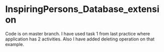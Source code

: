 # InspiringPersons_Database_extension

Code is on master branch.
I have used task 1 from last practice where application has 2 activities. Also I have added deleting operation on that example.
